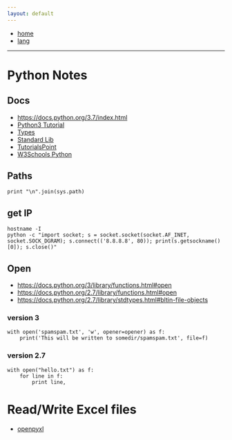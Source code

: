 ```yaml
---
layout: default
---
```

- [home](/index.md)
- [lang](/lang.md)

---
# Python Notes

## Docs
- <https://docs.python.org/3.7/index.html>
- [Python3 Tutorial](https://docs.python.org/3/tutorial/index.html)
- [Types](https://docs.python.org/3.7/library/stdtypes.html)
- [Standard Lib](https://docs.python.org/3.7/library/index.html)
- [TutorialsPoint](https://www.tutorialspoint.com/python/python_quick_guide.htm)
- [W3Schools Python](https://www.w3schools.com/python/default.asp)

## Paths
```
print "\n".join(sys.path)
```

## get IP
```
hostname -I
python -c "import socket; s = socket.socket(socket.AF_INET, socket.SOCK_DGRAM); s.connect(('8.8.8.8', 80)); print(s.getsockname()[0]); s.close()"
```

## Open
- <https://docs.python.org/3/library/functions.html#open>
- <https://docs.python.org/2.7/library/functions.html#open>
- <https://docs.python.org/2.7/library/stdtypes.html#bltin-file-objects>

### version 3
```
with open('spamspam.txt', 'w', opener=opener) as f:
    print('This will be written to somedir/spamspam.txt', file=f)
```

### version 2.7
```
with open("hello.txt") as f:
    for line in f:
        print line,

```

# Read/Write Excel files
- [openpyxl](https://openpyxl.readthedocs.io/en/stable/index.html)

